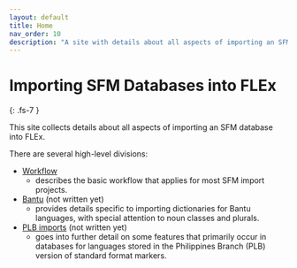 ```yaml
---
layout: default
title: Home
nav_order: 10
description: "A site with details about all aspects of importing an SFM database into FLEx."
---
```

# Importing SFM Databases into FLEx
{: .fs-7 }

This site collects details about all aspects of importing an SFM database into FLEx.

There are several high-level divisions:
- [Workflow](docs/workflow)
  - describes the basic workflow that applies for most SFM import projects.
- [Bantu](docs/bantu) (not written yet)
  - provides details specific to importing dictionaries for Bantu languages, with special attention to noun classes and plurals.
- [PLB imports](docs/PLBImports) (not written yet)
  - goes into further detail on some features that primarily occur in databases for languages stored in the Philippines Branch (PLB) version of standard format markers.
